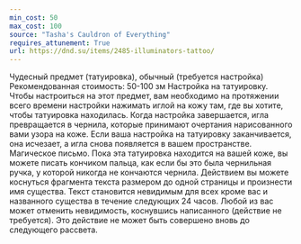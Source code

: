 ```yaml
---
min_cost: 50
max_cost: 100
source: "Tasha's Cauldron of Everything"
requires_attunement: True
url: https://dnd.su/items/2485-illuminators-tattoo/
---
```


Чудесный предмет (татуировка), обычный (требуется настройка)
Рекомендованная стоимость: 50-100 зм
Настройка на татуировку. Чтобы настроиться на этот предмет, вам необходимо на протяжении всего времени настройки нажимать иглой на кожу там, где вы хотите, чтобы татуировка находилась. Когда настройка завершается, игла превращается в чернила, которые принимают очертания нарисованного вами узора на коже.
Если ваша настройка на татуировку заканчивается, она исчезает, а игла снова появляется в вашем пространстве.
Магическое письмо. Пока эта татуировка находится на вашей коже, вы можете писать кончиком пальца, как если бы это была чернильная ручка, у которой никогда не кончаются чернила.
Действием вы можете коснуться фрагмента текста размером до одной страницы и произнести имя существа. Текст становится невидимым для всех кроме вас и названного существа в течение следующих 24 часов. Любой из вас может отменить невидимость, коснувшись написанного (действие не требуется). Это действие не может быть совершено вновь до следующего рассвета.